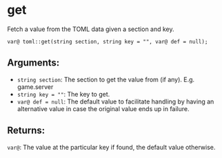 # get
Fetch a value from the TOML data given a section and key.

`var@ toml::get(string section, string key = "", var@ def = null);`

## Arguments:
- `string section`: The section to get the value from (if any). E.g. game.server
- `string key = ""`: The key to get.
- `var@ def = null`: The default value to facilitate handling by having an alternative value in case the original value ends up in failure.

## Returns:
`var@`: The value at the particular key if found, the default value otherwise.
